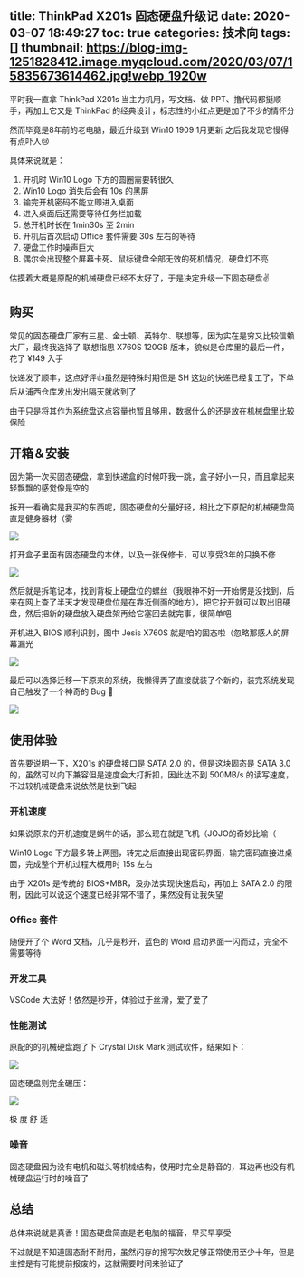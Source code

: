 title: ThinkPad X201s 固态硬盘升级记
date: 2020-03-07 18:49:27
toc: true
categories: 技术向
tags: []
thumbnail: https://blog-img-1251828412.image.myqcloud.com/2020/03/07/15835673614462.jpg!webp_1920w
---
平时我一直拿 ThinkPad X201s 当主力机用，写文档、做 PPT、撸代码都挺顺手，再加上它又是 ThinkPad 的经典设计，标志性的小红点更是加了不少的情怀分

然而毕竟是8年前的老电脑，最近升级到 Win10 1909 1月更新 之后我发现它慢得有点吓人😢

具体来说就是：
1. 开机时 Win10 Logo 下方的圆圈需要转很久
2. Win10 Logo 消失后会有 10s 的黑屏
3. 输完开机密码不能立即进入桌面
4. 进入桌面后还需要等待任务栏加载
5. 总开机时长在 1min30s 至 2min
6. 开机后首次启动 Office 套件需要 30s 左右的等待
7. 硬盘工作时噪声巨大
8. 偶尔会出现整个屏幕卡死、鼠标键盘全部无效的死机情况，硬盘灯不亮

估摸着大概是原配的机械硬盘已经不太好了，于是决定升级一下固态硬盘✌️

<!--more-->

##  购买

常见的固态硬盘厂家有三星、金士顿、英特尔、联想等，因为实在是穷又比较信赖大厂，最终我选择了 联想指思 X760S 120GB 版本，貌似是仓库里的最后一件，花了 ¥149 入手

快递发了顺丰，这点好评👍虽然是特殊时期但是 SH 这边的快递已经复工了，下单后从浦西仓库发出发出隔天就收到了

由于只是将其作为系统盘这点容量也暂且够用，数据什么的还是放在机械盘里比较保险

## 开箱＆安装

因为第一次买固态硬盘，拿到快递盒的时候吓我一跳，盒子好小一只，而且拿起来轻飘飘的感觉像是空的

拆开一看确实是我买的东西呢，固态硬盘的分量好轻，相比之下原配的机械硬盘简直是健身器材（雾

![](https://blog-img-1251828412.image.myqcloud.com/2020/03/07/15835673614462.jpg!webp_1920w)

打开盒子里面有固态硬盘的本体，以及一张保修卡，可以享受3年的只换不修

![](https://blog-img-1251828412.image.myqcloud.com/2020/03/07/15835674214506.jpg!webp_1920w)

然后就是拆笔记本，找到背板上硬盘位的螺丝（我眼神不好一开始愣是没找到，后来在网上查了半天才发现硬盘位是在靠近侧面的地方），把它拧开就可以取出旧硬盘，然后把新的硬盘放入硬盘架再给它塞回去就完事，很简单吧

开机进入 BIOS 顺利识别，图中 Jesis X760S 就是咱的固态啦（忽略那感人的屏幕漏光

![](https://blog-img-1251828412.image.myqcloud.com/2020/03/07/15835678117111.jpg!webp_1920w)

最后可以选择迁移一下原来的系统，我懒得弄了直接就装了个新的，装完系统发现自己触发了一个神奇的 Bug 🤔

![](https://blog-img-1251828412.image.myqcloud.com/2020/03/07/15835674595080.jpg!webp_1920w)

## 使用体验

首先要说明一下，X201s 的硬盘接口是 SATA 2.0 的，但是这块固态是 SATA 3.0 的，虽然可以向下兼容但是速度会大打折扣，因此达不到 500MB/s 的读写速度，不过较机械硬盘来说依然是快到飞起

### 开机速度

如果说原来的开机速度是蜗牛的话，那么现在就是飞机（JOJO的奇妙比喻（

Win10 Logo 下方最多转上两圈，转完之后直接出现密码界面，输完密码直接进桌面，完成整个开机过程大概用时 15s 左右

由于 X201s 是传统的 BIOS+MBR，没办法实现快速启动，再加上 SATA 2.0 的限制，因此可以说这个速度已经非常不错了，果然没有让我失望

### Office 套件

随便开了个 Word 文档，几乎是秒开，蓝色的 Word 启动界面一闪而过，完全不需要等待

### 开发工具

VSCode 大法好！依然是秒开，体验过于丝滑，爱了爱了

### 性能测试

原配的的机械硬盘跑了下 Crystal Disk Mark 测试软件，结果如下：

![](https://blog-img-1251828412.image.myqcloud.com/2020/03/07/15835684252125.jpg!webp_1920w)

固态硬盘则完全碾压：

![](https://blog-img-1251828412.image.myqcloud.com/2020/03/07/15835684552335.jpg!webp_1920w)

极 度 舒 适

### 噪音

固态硬盘因为没有电机和磁头等机械结构，使用时完全是静音的，耳边再也没有机械硬盘运行时的噪音了

## 总结

总体来说就是真香！固态硬盘简直是老电脑的福音，早买早享受

不过就是不知道固态耐不耐用，虽然闪存的擦写次数足够正常使用至少十年，但是主控是有可能提前报废的，这就需要时间来验证了
